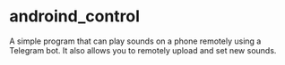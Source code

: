 # androind_control

A simple program that can play sounds on a phone remotely using a Telegram bot.
It also allows you to remotely upload and set new sounds.
